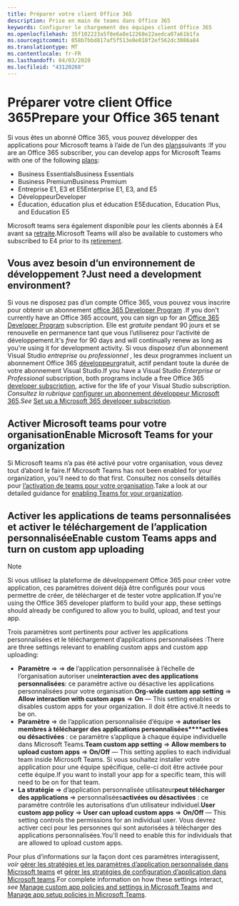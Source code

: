 ```yaml
---
title: Préparer votre client Office 365
description: Prise en main de teams dans Office 365
keywords: Configurer le chargement des équipes client Office 365
ms.openlocfilehash: 35f102223a5f8e6a8e12268e22aedca07a61b1fa
ms.sourcegitcommit: 058b7bbd817af5f513e0e018f2ef562dc3086a84
ms.translationtype: MT
ms.contentlocale: fr-FR
ms.lasthandoff: 04/03/2020
ms.locfileid: "43120268"
---
```

# <a name="prepare-your-office-365-tenant"></a><span data-ttu-id="674c8-104">Préparer votre client Office 365</span><span class="sxs-lookup"><span data-stu-id="674c8-104">Prepare your Office 365 tenant</span></span>

<span data-ttu-id="674c8-105">Si vous êtes un abonné Office 365, vous pouvez développer des applications pour Microsoft teams à l’aide de l’un des [plans](https://products.office.com/business/compare-more-office-365-for-business-plans)suivants :</span><span class="sxs-lookup"><span data-stu-id="674c8-105">If you are an Office 365 subscriber, you can develop apps for Microsoft Teams with one of the following [plans](https://products.office.com/business/compare-more-office-365-for-business-plans):</span></span>

* <span data-ttu-id="674c8-106">Business Essentials</span><span class="sxs-lookup"><span data-stu-id="674c8-106">Business Essentials</span></span>
* <span data-ttu-id="674c8-107">Business Premium</span><span class="sxs-lookup"><span data-stu-id="674c8-107">Business Premium</span></span>
* <span data-ttu-id="674c8-108">Entreprise E1, E3 et E5</span><span class="sxs-lookup"><span data-stu-id="674c8-108">Enterprise E1, E3, and E5</span></span>
* <span data-ttu-id="674c8-109">Développeur</span><span class="sxs-lookup"><span data-stu-id="674c8-109">Developer</span></span>
* <span data-ttu-id="674c8-110">Éducation, éducation plus et éducation E5</span><span class="sxs-lookup"><span data-stu-id="674c8-110">Education, Education Plus, and Education E5</span></span>

<span data-ttu-id="674c8-111">Microsoft teams sera également disponible pour les clients abonnés à E4 avant sa [retraite](https://support.office.com//article/important-information-for-office-365-enterprise-e4-customers-f9572348-43a2-43fa-a3d8-3b6c9c042147).</span><span class="sxs-lookup"><span data-stu-id="674c8-111">Microsoft Teams will also be available to customers who subscribed to E4 prior to its [retirement](https://support.office.com//article/important-information-for-office-365-enterprise-e4-customers-f9572348-43a2-43fa-a3d8-3b6c9c042147).</span></span>

## <a name="just-need-a-development-environment"></a><span data-ttu-id="674c8-112">Vous avez besoin d’un environnement de développement ?</span><span class="sxs-lookup"><span data-stu-id="674c8-112">Just need a development environment?</span></span>

<span data-ttu-id="674c8-113">Si vous ne disposez pas d’un compte Office 365, vous pouvez vous inscrire pour obtenir un abonnement [office 365 Developer Program](https://developer.microsoft.com/microsoft-365/dev-program) .</span><span class="sxs-lookup"><span data-stu-id="674c8-113">If you don't currently have an Office 365 account, you can sign up for an [Office 365 Developer Program](https://developer.microsoft.com/microsoft-365/dev-program) subscription.</span></span> <span data-ttu-id="674c8-114">Elle est *gratuite* pendant 90 jours et se renouvelle en permanence tant que vous l’utiliserez pour l’activité de développement.</span><span class="sxs-lookup"><span data-stu-id="674c8-114">It's *free* for 90 days and will continually renew as long as you're using it for development activity.</span></span> <span data-ttu-id="674c8-115">Si vous disposez d’un abonnement Visual Studio *entreprise* ou *professionnel* , les deux programmes incluent un abonnement Office 365 [développeur](https://aka.ms/MyVisualStudioBenefits)gratuit, actif pendant toute la durée de votre abonnement Visual Studio.</span><span class="sxs-lookup"><span data-stu-id="674c8-115">If you have a Visual Studio *Enterprise* or *Professional* subscription, both programs include a free Office 365 [developer subscription](https://aka.ms/MyVisualStudioBenefits), active for the life of your Visual Studio subscription.</span></span> <span data-ttu-id="674c8-116">*Consultez la rubrique* [configurer un abonnement développeur Microsoft 365](https://docs.microsoft.com/office/developer-program/office-365-developer-program-get-started).</span><span class="sxs-lookup"><span data-stu-id="674c8-116">*See* [Set up a Microsoft 365 developer subscription](https://docs.microsoft.com/office/developer-program/office-365-developer-program-get-started).</span></span>

## <a name="enable-microsoft-teams-for-your-organization"></a><span data-ttu-id="674c8-117">Activer Microsoft teams pour votre organisation</span><span class="sxs-lookup"><span data-stu-id="674c8-117">Enable Microsoft Teams for your organization</span></span>

<span data-ttu-id="674c8-118">Si Microsoft teams n’a pas été activé pour votre organisation, vous devez tout d’abord le faire.</span><span class="sxs-lookup"><span data-stu-id="674c8-118">If Microsoft Teams has not been enabled for your organization, you'll need to do that first.</span></span> <span data-ttu-id="674c8-119">Consultez nos conseils détaillés pour [l’activation de teams pour votre organisation](https://docs.microsoft.com/microsoftteams/enable-features-office-365).</span><span class="sxs-lookup"><span data-stu-id="674c8-119">Take a look at our detailed guidance for [enabling Teams for your organization](https://docs.microsoft.com/microsoftteams/enable-features-office-365).</span></span>

## <a name="enable-custom-teams-apps-and-turn-on-custom-app-uploading"></a><span data-ttu-id="674c8-120">Activer les applications de teams personnalisées et activer le téléchargement de l’application personnalisée</span><span class="sxs-lookup"><span data-stu-id="674c8-120">Enable custom Teams apps and turn on custom app uploading</span></span>

> [!Note] 
> <span data-ttu-id="674c8-121">Si vous utilisez la plateforme de développement Office 365 pour créer votre application, ces paramètres doivent déjà être configurés pour vous permettre de créer, de télécharger et de tester votre application.</span><span class="sxs-lookup"><span data-stu-id="674c8-121">If you're using the Office 365 developer platform to build your app, these settings should already be configured to allow you to build, upload, and test your app.</span></span>

<span data-ttu-id="674c8-122">Trois paramètres sont pertinents pour activer les applications personnalisées et le téléchargement d’applications personnalisées :</span><span class="sxs-lookup"><span data-stu-id="674c8-122">There are three settings relevant to enabling custom apps and custom app uploading:</span></span>

* <span data-ttu-id="674c8-123">**Paramètre** =>  => **de** l’application personnalisée à l’échelle de l’organisation autoriser une**interaction avec des applications personnalisées**: ce paramètre active ou désactive les applications personnalisées pour votre organisation.</span><span class="sxs-lookup"><span data-stu-id="674c8-123">**Org-wide custom app setting** => **Allow interaction with custom apps** => **On** — This setting enables or disables custom apps for your organization.</span></span> <span data-ttu-id="674c8-124">Il doit être activé.</span><span class="sxs-lookup"><span data-stu-id="674c8-124">It needs to be on.</span></span> 
* <span data-ttu-id="674c8-125">**Paramètre** => de l’application personnalisée d’équipe => **autoriser les membres à télécharger des applications personnalisées\*\*\*\*activées ou désactivées** : ce paramètre s’applique à chaque équipe individuelle dans Microsoft Teams.</span><span class="sxs-lookup"><span data-stu-id="674c8-125">**Team custom app setting** => **Allow members to upload custom apps** => **On/Off** — This setting applies to each individual team inside Microsoft Teams.</span></span> <span data-ttu-id="674c8-126">Si vous souhaitez installer votre application pour une équipe spécifique, celle-ci doit être activée pour cette équipe.</span><span class="sxs-lookup"><span data-stu-id="674c8-126">If you want to install your app for a specific team, this will need to be on for that team.</span></span>
* <span data-ttu-id="674c8-127">**La stratégie** => d’application personnalisée utilisateur**peut télécharger des applications** => personnalisées**activées ou désactivées** : ce paramètre contrôle les autorisations d’un utilisateur individuel.</span><span class="sxs-lookup"><span data-stu-id="674c8-127">**User custom app policy** => **User can upload custom apps** => **On/Off** — This setting controls the permissions for an individual user.</span></span> <span data-ttu-id="674c8-128">Vous devrez activer ceci pour les personnes qui sont autorisées à télécharger des applications personnalisées.</span><span class="sxs-lookup"><span data-stu-id="674c8-128">You'll need to enable this for individuals that are allowed to upload custom apps.</span></span>

<span data-ttu-id="674c8-129">Pour plus d’informations sur la façon dont ces paramètres interagissent, *voir* [gérer les stratégies et les paramètres d’application personnalisée dans Microsoft teams](https://docs.microsoft.com/microsoftteams/teams-custom-app-policies-and-settings) et [gérer les stratégies de configuration d’application dans Microsoft teams](https://docs.microsoft.com/microsoftteams/teams-app-setup-policies).</span><span class="sxs-lookup"><span data-stu-id="674c8-129">For complete information on how these settings interact, *see* [Manage custom app policies and settings in Microsoft Teams](https://docs.microsoft.com/microsoftteams/teams-custom-app-policies-and-settings) and [Manage app setup policies in Microsoft Teams](https://docs.microsoft.com/microsoftteams/teams-app-setup-policies).</span></span>

